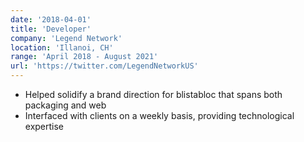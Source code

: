 ```yaml
---
date: '2018-04-01'
title: 'Developer'
company: 'Legend Network'
location: 'Illanoi, CH'
range: 'April 2018 - August 2021'
url: 'https://twitter.com/LegendNetworkUS'
---
```


- Helped solidify a brand direction for blistabloc that spans both packaging and web
- Interfaced with clients on a weekly basis, providing technological expertise
